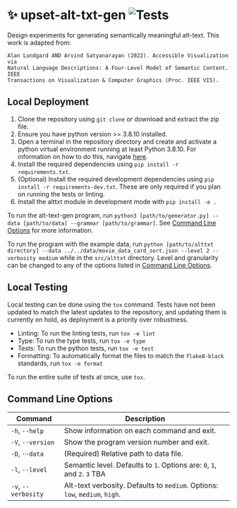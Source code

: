 # :sparkles: upset-alt-txt-gen ![Tests](https://github.com/visdesignlab/upset-alt-txt-gen/actions/workflows/tests.yml/badge.svg)
Design experiments for generating semantically meaningful alt-text. 
This work is adapted from:

```
Alan Lundgard AND Arvind Satyanarayan (2022). Accessible Visualization via 
Natural Language Descriptions: A Four-Level Model of Semantic Content. IEEE 
Transactions on Visualization & Computer Graphics (Proc. IEEE VIS).
```

## Local Deployment

1. Clone the repository using `git clone` or download and extract the zip file.
2. Ensure you have python version >= 3.8.10 installed.
3. Open a terminal in the repository directory and create and activate a python virtual environment running at least Python 3.8.10. For information on how to do this, navigate [here](https://docs.python.org/3/library/venv.html).
4. Install the required dependencies using `pip install -r requirements.txt`.
5. (Optional) Install the required development dependencies using `pip install -r requirements-dev.txt`. These are only required if you plan on running the tests or linting.
6. Install the alttxt module in development mode with `pip install -e .`

To run the alt-text-gen program, run `python3 [path/to/generator.py] --data [path/to/data] --grammar [path/to/grammar]`. See [Command Line Options](#command-line-options) for more information.

To run the program with the example data, run `python [path/to/alttxt directory] --data ../../data/movie_data_card_sort.json --level 2 --verbosity medium` while in the `src/alttxt` directory.
Level and granularity can be changed to any of the options listed in [Command Line Options](#command-line-options).

## Local Testing

Local testing can be done using the `tox` command. Tests have not been updated to match the latest updates to the repository, and updating them is currently on hold, as deployment is a priority over robustness.

- Linting: To run the linting tests, run `tox -e lint`
- Type: To run the type tests, run `tox -e type`
- Tests: To run the python tests, run `tox -e test`
- Formatting: To automatically format the files to match the `flake8-black` standards, run `tox -e format`

To run the entire suite of tests at once, use `tox`.

## Command Line Options

| Command               | Description                                                                   |
|-----------------------|-------------------------------------------------------------------------------|
| `-h`, `--help`        | Show information on each command and exit.                                    |
| `-V`, `--version`     | Show the program version number and exit.                                     |
| `-D`, `--data`        | (Required) Relative path to data file.                                        |
| `-l`, `--level`       | Semantic level. Defaults to `1`. Options are: `0`, `1`, and `2`. `3` TBA      |
| `-v`, `--verbosity`   | Alt-text verbosity. Defaults to `medium`. Options: `low`, `medium`, `high`.   |
